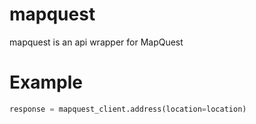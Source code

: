 # mapquest

mapquest is an api wrapper for MapQuest

# Example
```py
response = mapquest_client.address(location=location)
```